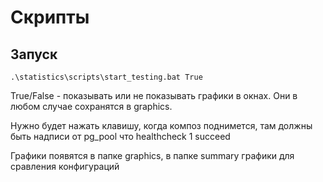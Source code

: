 # Скрипты

## Запуск

```
.\statistics\scripts\start_testing.bat True
```

True/False - показывать или не показывать графики в окнах. Они в любом случае сохранятся в graphics.

Нужно будет нажать клавишу, когда композ поднимется, там должны быть надписи от pg_pool что healthcheck 1 succeed

Графики появятся в папке graphics, в папке summary графики для сравления конфигураций
